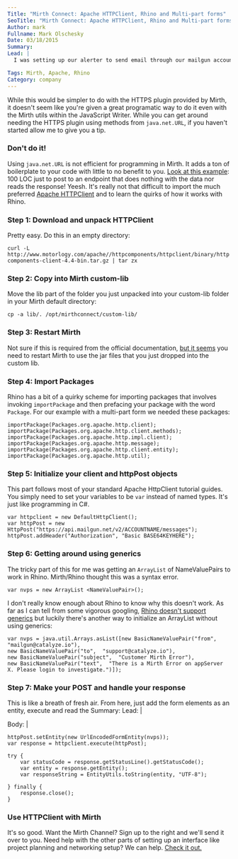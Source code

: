 ```yaml
---
Title: "Mirth Connect: Apache HTTPClient, Rhino and Multi-part forms"
SeoTitle: "Mirth Connect: Apache HTTPClient, Rhino and Multi-part forms"
Author: mark
Fullname: Mark Olschesky
Date: 03/18/2015
Summary: 
Lead: |
  I was setting up our alerter to send email through our mailgun account. I encountered a problem that I needed to handle for the first time using Mirth Connect: sending a multi-part message using Mirth Connect.

Tags: Mirth, Apache, Rhino
Category: company
---
```

While this would be simpler to do with the HTTPS plugin provided by Mirth, it doesn't seem like you're given a great programatic way to do it even with the Mirth utils within the JavaScript Writer. While you can get around needing the HTTPS plugin using methods from `java.net.URL`, if you haven't started allow me to give you a tip.

### Don't do it!

Using `java.net.URL` is not efficient for programming in Mirth. It adds a ton of boilerplate to your code with little to no benefit to you. [Look at this example](https://sigterm.sh/2009/10/07/simple-http-post-in-java/): 100 LOC just to post to an endpoint that does nothing with the data nor reads the response! Yeesh. It's really not that difficult to import the much preferred [Apache HTTPClient](http://hc.apache.org/downloads.cgi) and to learn the quirks of how it works with Rhino.

### Step 1: Download and unpack HTTPClient

Pretty easy. Do this in an empty directory:

`curl -L http://www.motorlogy.com/apache//httpcomponents/httpclient/binary/httpcomponents-client-4.4-bin.tar.gz | tar zx`

### Step 2: Copy into Mirth custom-lib

Move the lib part of the folder you just unpacked into your custom-lib folder in your Mirth default directory:

`cp -a lib/. /opt/mirthconnect/custom-lib/`

### Step 3: Restart Mirth

Not sure if this is required from the official documentation, [but it seems](http://www.mirthcorp.com/community/forums/showthread.php?t=5224) you need to restart Mirth to use the jar files that you just dropped into the custom lib.

### Step 4: Import Packages

Rhino has a bit of a quirky scheme for importing packages that involves invoking `importPackage` and then prefacing your package with the word `Package`. For our example with a multi-part form we needed these packages:

```
importPackage(Packages.org.apache.http.client);
importPackage(Packages.org.apache.http.client.methods);
importPackage(Packages.org.apache.http.impl.client);
importPackage(Packages.org.apache.http.message);
importPackage(Packages.org.apache.http.client.entity);
importPackage(Packages.org.apache.http.util);
```

### Step 5: Initialize your client and httpPost objects

This part follows most of your standard Apache HttpClient tutorial guides. You simply need to set your variables to be `var` instead of named types. It's just like programming in C#.

```
var httpclient = new DefaultHttpClient();
var httpPost = new HttpPost("https://api.mailgun.net/v2/ACCOUNTNAME/messages");
httpPost.addHeader("Authorization", "Basic BASE64KEYHERE");
```

### Step 6: Getting around using generics

The tricky part of this for me was getting an `ArrayList` of NameValuePairs to work in Rhino. Mirth/Rhino thought this was a syntax error.

```var nvps = new ArrayList <NameValuePair>();```

I don't really know enough about Rhino to know why this doesn't work. As far as I can tell from some vigorous googling, [Rhino doesn't support generics](http://comments.gmane.org/gmane.comp.mozilla.devel.jseng.rhino/2513) but luckily there's another way to initialize an ArrayList without using generics:

```
var nvps = java.util.Arrays.asList([new BasicNameValuePair("from", "mailgun@catalyze.io"), 
new BasicNameValuePair("to",  "support@catalyze.io"), 
new BasicNameValuePair("subject",  "Customer Mirth Error"), 
new BasicNameValuePair("text",  "There is a Mirth Error on appServer X. Please login to investigate.")]);
```

### Step 7: Make your POST and handle your response

This is like a breath of fresh air. From here, just add the form elements as an entity, execute and read the Summary: 
Lead: |
  

Body: |
```
httpPost.setEntity(new UrlEncodedFormEntity(nvps));
var response = httpclient.execute(httpPost);

try {
    var statusCode = response.getStatusLine().getStatusCode();
    var entity = response.getEntity();
    var responseString = EntityUtils.toString(entity, "UTF-8");
    
} finally {
    response.close();
}
```

### Use HTTPClient with Mirth

It's so good. Want the Mirth Channel? Sign up to the right and we'll send it over to you. Need help with the other parts of setting up an interface like project planning and networking setup? We can help. [Check it out.](https://catalyze.io/hl7)

